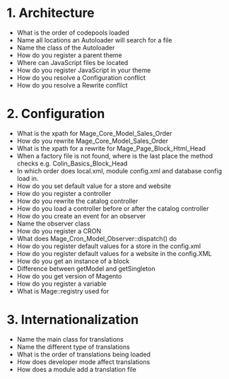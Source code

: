 
# 1. Architecture

- What is the order of codepools loaded
- Name all locations an Autoloader will search for a file
- Name the class of the Autoloader
- How do you register a parent theme
- Where can JavaScript files be located
- How do you register JavaScript in your theme
- How do you resolve a Configuration conflict
- How do you resolve a Rewrite conflict

# 2. Configuration

- What is the xpath for Mage_Core_Model_Sales_Order
- How do you rewrite Mage_Core_Model_Sales_Order
- What is the xpath for a rewrite for Mage_Page_Block_Html_Head
- When a factory file is not found, where is the last place the method checks e.g. Colin_Basics_Block_Head
- In which order does local.xml, module config.xml and database config load in.
- How do you set default value for a store and website
- How do you register a controller
- How do you rewrite the catalog controller
- How do you load a controller before or after the catalog controller
- How do you create an event for an observer
- Name the observer class
- How do you register a CRON
- What does Mage_Cron_Model_Observer::dispatch() do
- How do you register default values for a store in the config.xml
- How do you register default values for a website in the config.XML
- How do you get an instance of a block
- Difference between getModel and getSingleton
- How do you get version of Magento
- How do you register a variable
- What is Mage::registry used for

# 3. Internationalization

- Name the main class for translations
- Name the different type of translations
- What is the order of translations being loaded
- How does developer mode affect translations
- How does a module add a translation file
